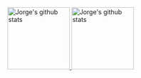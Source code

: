
<a href="https://github.com/Deconx">
  <img height="140em" src="https://github-readme-stats.vercel.app/api?username=Deconx&hide=stars&count_private=true&show_icons=true&title_color=58B100&icon_color=58B100&bg_color=F6F8FA&include_all_commits=true" alt="Jorge's github stats" />
<img height="140em" src="https://github-readme-stats.vercel.app/api/top-langs/?username=Deconx&layout=compact&hide=vim%20script,java,html,handlebars,blade,css,shell,powershell,vue,hack,dockerfile,ejs&show_icons=true&title_color=58B100&icon_color=58B100&bg_color=F6F8FA" alt="Jorge's github stats" />
</a>
